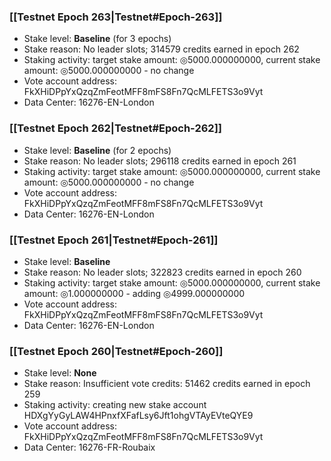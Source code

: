 ### [[Testnet Epoch 263|Testnet#Epoch-263]]
* Stake level: **Baseline** (for 3 epochs)
* Stake reason: No leader slots; 314579 credits earned in epoch 262
* Staking activity: target stake amount: ◎5000.000000000, current stake amount: ◎5000.000000000 - no change
* Vote account address: FkXHiDPpYxQzqZmFeotMFF8mFS8Fn7QcMLFETS3o9Vyt
* Data Center: 16276-EN-London
### [[Testnet Epoch 262|Testnet#Epoch-262]]
* Stake level: **Baseline** (for 2 epochs)
* Stake reason: No leader slots; 296118 credits earned in epoch 261
* Staking activity: target stake amount: ◎5000.000000000, current stake amount: ◎5000.000000000 - no change
* Vote account address: FkXHiDPpYxQzqZmFeotMFF8mFS8Fn7QcMLFETS3o9Vyt
* Data Center: 16276-EN-London
### [[Testnet Epoch 261|Testnet#Epoch-261]]
* Stake level: **Baseline**
* Stake reason: No leader slots; 322823 credits earned in epoch 260
* Staking activity: target stake amount: ◎5000.000000000, current stake amount: ◎1.000000000 - adding ◎4999.000000000
* Vote account address: FkXHiDPpYxQzqZmFeotMFF8mFS8Fn7QcMLFETS3o9Vyt
* Data Center: 16276-EN-London
### [[Testnet Epoch 260|Testnet#Epoch-260]]
* Stake level: **None**
* Stake reason: Insufficient vote credits: 51462 credits earned in epoch 259
* Staking activity: creating new stake account HDXgYyGyLAW4HPnxfXFafLsy6Jft1ohgVTAyEVteQYE9
* Vote account address: FkXHiDPpYxQzqZmFeotMFF8mFS8Fn7QcMLFETS3o9Vyt
* Data Center: 16276-FR-Roubaix